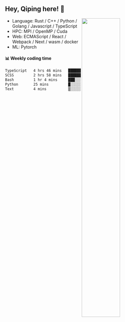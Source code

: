 

## Hey, Qiping here! :wave:

[<img align="right" width="50%" src="https://github-readme-stats.vercel.app/api?username=ppppqp&theme=dark&show_icons=true">](https://metrics.lecoq.io/ppppqp?template=classic)



-   Language: Rust / C++ / Python / Golang / Javascript / TypeScript
-   HPC: MPI / OpenMP / Cuda
-   Web: ECMAScript / React / Webpack / Next / wasm / docker
-   ML: Pytorch



#### :bar_chart: Weekly coding time

<!--START_SECTION:waka-->

```txt
TypeScript   4 hrs 46 mins   ████████████▓░░░░░░░░░░░░   51.14 %
SCSS         2 hrs 58 mins   ████████░░░░░░░░░░░░░░░░░   31.87 %
Bash         1 hr 4 mins     ███░░░░░░░░░░░░░░░░░░░░░░   11.57 %
Python       25 mins         █░░░░░░░░░░░░░░░░░░░░░░░░   04.60 %
Text         4 mins          ▒░░░░░░░░░░░░░░░░░░░░░░░░   00.80 %
```

<!--END_SECTION:waka-->
